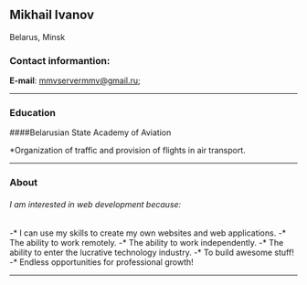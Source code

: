 Mikhail Ivanov
---
Belarus, Minsk
###  Contact informantion:
**E-mail**: mmvservermmv@gmail.ru;
***
### Education
####Belarusian State Academy of Aviation

*Organization of traffic and provision of flights in air transport.
***
### About
###### I am interested in web development because:
-* I can use my skills to create my own websites and web applications.
-* The ability to work remotely.
-* The ability to work independently.
-* The ability to enter the lucrative technology industry.
-* To build awesome stuff!
-* Endless opportunities for professional growth!
***
